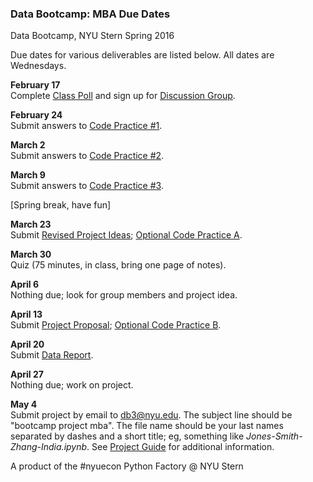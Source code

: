 ### Data Bootcamp:  MBA Due Dates 

Data Bootcamp, NYU Stern Spring 2016  

Due dates for various deliverables are listed below.  All dates are Wednesdays.  

**February 17**   
Complete [Class Poll](https://docs.google.com/forms/d/1N7ugrqIQNHm_e1BLVAtaRMnC8SmSiTDMoYBy_0FYZic/viewform) and sign up for [Discussion Group](https://groups.google.com/forum/#!forum/nyu_data_bootcamp_mba).  

**February 24**   
Submit answers to [Code Practice #1](https://github.com/DaveBackus/Data_Bootcamp/blob/master/Documents/bootcamp_practice_1.pdf).

**March 2**  
Submit answers to [Code Practice #2](https://github.com/DaveBackus/Data_Bootcamp/blob/master/Documents/bootcamp_practice_2.pdf). 

**March 9**  
Submit answers to [Code Practice #3](https://github.com/DaveBackus/Data_Bootcamp/blob/master/Documents/bootcamp_practice_3.pdf). 


[Spring break, have fun]

**March 23**  
Submit [Revised Project Ideas](https://github.com/DaveBackus/Data_Bootcamp/blob/master/Documents/bootcamp_project.pdf); [Optional Code Practice A](https://github.com/DaveBackus/Data_Bootcamp/blob/master/Documents/bootcamp_practice_a.pdf). 

**March 30**   
Quiz (75 minutes, in class, bring one page of notes). 

**April 6**   
Nothing due; look for group members and project idea.   

**April 13**  
Submit [Project Proposal](https://github.com/DaveBackus/Data_Bootcamp/blob/master/Documents/bootcamp_project.pdf); [Optional Code Practice B](https://github.com/DaveBackus/Data_Bootcamp/blob/master/Documents/bootcamp_practice_b.pdf).

**April 20**   
Submit [Data Report](https://github.com/DaveBackus/Data_Bootcamp/blob/master/Documents/bootcamp_project.pdf).

**April 27**   
Nothing due; work on project. 
   
**May 4**   
Submit project by email to db3@nyu.edu. The subject line should be "bootcamp project mba".  The file name should be your last names separated by dashes and a short title;  eg, something like *Jones-Smith-Zhang-India.ipynb*. See [Project Guide](https://github.com/DaveBackus/Data_Bootcamp/blob/master/Documents/bootcamp_project.pdf) for additional information.

A product of the #nyuecon Python Factory @ NYU Stern 
